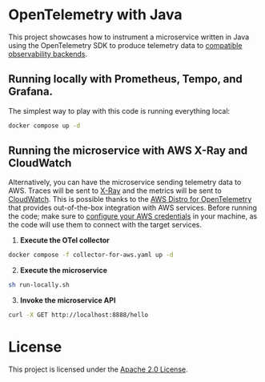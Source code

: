# OpenTelemetry with Java

This project showcases how to instrument a microservice written in Java using the OpenTelemetry SDK to produce telemetry data to [compatible observability backends](https://opentelemetry.io/vendors).

## Running locally with Prometheus, Tempo, and Grafana.

The simplest way to play with this code is running everything local:

```bash
docker compose up -d
```

## Running the microservice with AWS X-Ray and CloudWatch

Alternatively, you can have the microservice sending telemetry data to AWS. Traces will be sent to [X-Ray](https://aws.amazon.com/xray) and the metrics will be sent to [CloudWatch](https://aws.amazon.com/cloudwatch). This is possible thanks to the [AWS Distro for OpenTelemetry](https://aws.amazon.com/otel) that provides out-of-the-box integration with AWS services. Before running the code; make sure to [configure your AWS credentials](https://docs.aws.amazon.com/cli/latest/userguide/cli-configure-quickstart.html) in your machine, as the code will use them to connect with the target services.

1. **Execute the OTel collector**

```bash
docker compose -f collector-for-aws.yaml up -d
```

2. **Execute the microservice**

```bash
sh run-locally.sh
```

3. **Invoke the microservice API**

```bash
curl -X GET http://localhost:8888/hello
```

# License

This project is licensed under the [Apache 2.0 License](./LICENSE).